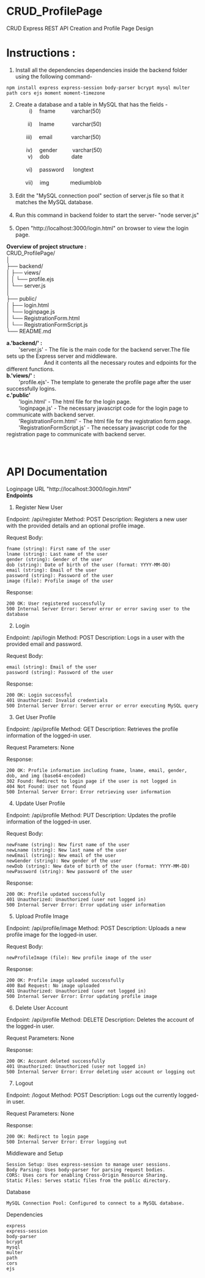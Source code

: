 # CRUD_ProfilePage
CRUD Express REST API Creation and Profile Page Design

# **Instructions :**
1. Install all the dependencies dependencies inside the backend folder using the following command- <br/>
```
npm install express express-session body-parser bcrypt mysql multer path cors ejs moment moment-timezone
```
2. Create a database and a table in MySQL that has the fields - <br/>
	&nbsp;&emsp;&emsp;  i)   &ensp;&ensp;fname 		&emsp;&nbsp;&nbsp;&nbsp;&nbsp;&nbsp;&nbsp;varchar(50) <br/> 	
	&emsp;&emsp; ii) 	&ensp;&ensp;lname 		&nbsp;&emsp;&nbsp;&nbsp;&nbsp;&nbsp;&nbsp;&nbsp;varchar(50) <br/> 	 	
	&emsp;&emsp;iii) 	&ensp;&ensp;email 		&nbsp;&emsp;&nbsp;&nbsp;&nbsp;&nbsp;&nbsp;&nbsp;&nbsp;varchar(50) <br/> 	
	&emsp;&emsp;iv) 	&ensp;&ensp;gender 		&nbsp;&nbsp;&nbsp;&nbsp;&nbsp;&nbsp;&nbsp;&nbsp;&nbsp;varchar(50) <br/>
	&emsp;&emsp;  v)   	&ensp;&ensp;dob 		&nbsp;&nbsp;&nbsp;&emsp;&emsp;&emsp;date <br/> 			
	&emsp;&emsp;vi) 	&ensp;&ensp;password 	&nbsp;&nbsp;&nbsp;&nbsp;&nbsp;longtext <br/> 	
	&emsp;&nbsp;&nbsp;&nbsp;vii) 	&ensp;&ensp;img 	 	&nbsp;&nbsp;&nbsp;&nbsp;&nbsp;&nbsp;&nbsp;&nbsp;&nbsp;&nbsp;&nbsp;&nbsp;&nbsp;mediumblob <br/><br/>
4. Edit the "MySQL connection pool" section of server.js file so that it matches the MySQL database.<br/><br/>
5. Run this command in backend folder to start the server-
      "node server.js"<br/><br/>
6. Open "http://localhost:3000/login.html" on browser to view the login page.

**Overview of project structure :** <br/>
CRUD_ProfilePage/ <br/>
│ <br/>
├── backend/ <br/>
│   ├── views/ <br/>
│   │   └── profile.ejs <br/>
│   └── server.js <br/>
│ <br/>
├── public/ <br/>
│   ├── login.html <br/>
│   └── loginpage.js <br/>
│   └── RegistrationForm.html <br/>
│   └── RegistrationFormScript.js <br/>
└── README.md <br/>

**a.'backend/' :**  <br/>
&emsp;&emsp; 'server.js' - The file is the main code for the backend server.The file sets up the Express server and middleware. <br/>
&emsp;&emsp;&emsp;&emsp;&emsp;&emsp;&emsp;And it contents all the necessary routes and edpoints for the different functions. <br/>
**b.'views/' :**  <br/>
&emsp;&emsp; 'profile.ejs'- The template to generate the profile page after the user successfully logins.   <br/>
**c.'public'** <br/>
&emsp;&emsp; 'login.html' - The html file for the login page. <br/>
&emsp;&emsp; 'loginpage.js' - The necessary javascript code for the login page to communicate with backend server. <br/>
&emsp;&emsp; 'RegistrationForm.html' - The html file for the registration form page. <br/>
&emsp;&emsp; 'RegistrationFormScript.js' - The necessary javascript code for the registration page to communicate with backend server. <br/>
<br/><br/>

# API Documentation <br/>
Loginpage URL
"http://localhost:3000/login.html" <br/>
**Endpoints**
1. Register New User

Endpoint: /api/register
Method: POST
Description: Registers a new user with the provided details and an optional profile image.

Request Body:

    fname (string): First name of the user
    lname (string): Last name of the user
    gender (string): Gender of the user
    dob (string): Date of birth of the user (format: YYYY-MM-DD)
    email (string): Email of the user
    password (string): Password of the user
    image (file): Profile image of the user

Response:

    200 OK: User registered successfully
    500 Internal Server Error: Server error or error saving user to the database

2. Login

Endpoint: /api/login
Method: POST
Description: Logs in a user with the provided email and password.

Request Body:

    email (string): Email of the user
    password (string): Password of the user

Response:

    200 OK: Login successful
    401 Unauthorized: Invalid credentials
    500 Internal Server Error: Server error or error executing MySQL query

3. Get User Profile

Endpoint: /api/profile
Method: GET
Description: Retrieves the profile information of the logged-in user.

Request Parameters: None

Response:

    200 OK: Profile information including fname, lname, email, gender, dob, and img (base64-encoded)
    302 Found: Redirect to login page if the user is not logged in
    404 Not Found: User not found
    500 Internal Server Error: Error retrieving user information

4. Update User Profile

Endpoint: /api/profile
Method: PUT
Description: Updates the profile information of the logged-in user.

Request Body:

    newFname (string): New first name of the user
    newLname (string): New last name of the user
    newEmail (string): New email of the user
    newGender (string): New gender of the user
    newDob (string): New date of birth of the user (format: YYYY-MM-DD)
    newPassword (string): New password of the user 
Response:

    200 OK: Profile updated successfully
    401 Unauthorized: Unauthorized (user not logged in)
    500 Internal Server Error: Error updating user information

5. Upload Profile Image

Endpoint: /api/profile/image
Method: POST
Description: Uploads a new profile image for the logged-in user.

Request Body:

    newProfileImage (file): New profile image of the user

Response:

    200 OK: Profile image uploaded successfully
    400 Bad Request: No image uploaded
    401 Unauthorized: Unauthorized (user not logged in)
    500 Internal Server Error: Error updating profile image

6. Delete User Account

Endpoint: /api/profile
Method: DELETE
Description: Deletes the account of the logged-in user.

Request Parameters: None

Response:

    200 OK: Account deleted successfully
    401 Unauthorized: Unauthorized (user not logged in)
    500 Internal Server Error: Error deleting user account or logging out

7. Logout

Endpoint: /logout
Method: POST
Description: Logs out the currently logged-in user.

Request Parameters: None

Response:

    200 OK: Redirect to login page
    500 Internal Server Error: Error logging out
Middleware and Setup

    Session Setup: Uses express-session to manage user sessions.
    Body Parsing: Uses body-parser for parsing request bodies.
    CORS: Uses cors for enabling Cross-Origin Resource Sharing.
    Static Files: Serves static files from the public directory.

Database

    MySQL Connection Pool: Configured to connect to a MySQL database.

Dependencies

    express
    express-session
    body-parser
    bcrypt
    mysql
    multer
    path
    cors
    ejs




